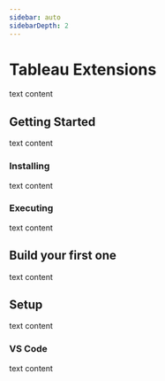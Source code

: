 ```yaml
---
sidebar: auto
sidebarDepth: 2
---
```


# Tableau Extensions

text content

## Getting Started

text content

### Installing

text content

### Executing

text content

## Build your first one

text content

## Setup

text content

### VS Code

text content
